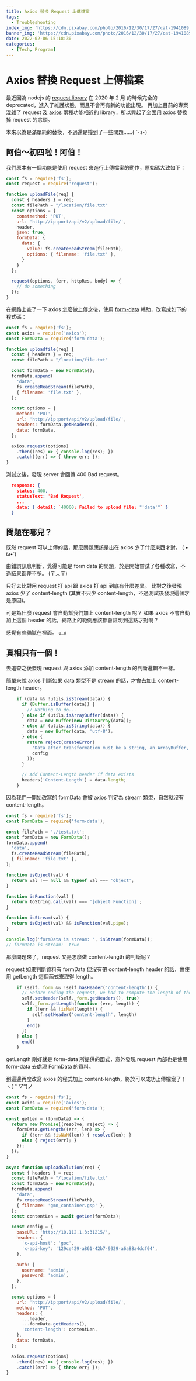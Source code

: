 ```yaml
---
title: Axios 替換 Request 上傳檔案
tags:
  - Troubleshooting
index_img: 'https://cdn.pixabay.com/photo/2016/12/30/17/27/cat-1941089_1280.jpg'
banner_img: 'https://cdn.pixabay.com/photo/2016/12/30/17/27/cat-1941089_1280.jpg'
date: 2022-02-06 15:18:30
categories:
  - [Tech, Program]
---
```


# Axios 替換 Request 上傳檔案
最近因為 nodejs 的 [request library](https://www.npmjs.com/package/request) 在 2020 年 2 月 的時候完全的 deprecated，進入了維護狀態，而且不會再有新的功能出現。
再加上目前的專案混雜了 request 及 [axios](https://www.npmjs.com/package/axios) 兩種功能相近的 library，所以興起了全面用 axios 替換掉 request 的念頭。

本來以為是滿單純的替換，不過還是撞到了一些問題……( ˘･з･)

## 阿伯～初四啦！阿伯！
我們原本有一個功能是使用 request 來進行上傳檔案的動作，原始碼大致如下：
```js
const fs = require('fs');
const request = require('request');

function uploadFile(req) {
  const { headers } = req;
  const filePath = "/location/file.txt"
  const options = {
    constmethod: 'PUT',
    url: 'http://ip:port/api/v2/upload/file/',
    header,
    json: true,
    formData: {
      data: {
        value: fs.createReadStream(filePath),
        options: { filename: 'file.txt' },
      }
    }
  };

  request(options, (err, httpRes, body) => {
    // do something
  });
}
```

在網路上查了一下 axios 怎麼做上傳之後，使用 [form-data](https://www.npmjs.com/package/form-data) 輔助，改寫成如下的程式碼：
```js
const fs = require('fs');
const axios = require('axios');
const FormData = require('form-data');

function uploadfile(req) {
  const { headers } = req;
  const filePath = "/location/file.txt"

  const formData = new FormData();
  formData.append(
    'data',
    fs.createReadStream(filePath),
    { filename: 'file.txt' },
  );

  const options = {
    method: 'PUT',
    url: 'http://ip:port/api/v2/upload/file/',
    headers: formData.getHeaders(),
    data: formData,
  };

  axios.request(options)
    .then((res) => { console.log(res); })
    .catch((err) => { throw err; });
}
```

測試之後，發現 server 會回傳 400 Bad request。
```json
  response: {
    status: 400,
    statusText: 'Bad Request',
    ...
    data: { detail: `40000: Failed to upload file: "'data'"` }
  }
```
## 問題在哪兒？
既然 request 可以上傳的話，那麼問題應該是出在 axios 少了什麼東西才對。 ( • ̀ω•́ )

由錯誤訊息判斷，覺得可能是 form data 的問題，於是開始嘗試了各種改寫，不過結果都差不多。 (〒︿〒)

只好去比對用 request 打 api 跟 axios 打 api 到底有什麼差異。
比對之後發現 axios 少了 content-length (其實不只少 content-length，不過測試後發現這個才是原因)。

可是為什麼 request 會自動幫我們加上 content-length 呢？
如果 axios 不會自動加上這個 header 的話，網路上的範例應該都會註明到這點才對啊？

感覺有些貓膩在裡面。 ಠ_ಠ 

## 真相只有一個！
去追查之後發現 request 與 axios 添加 content-length 的判斷邏輯不一樣。

簡單來說 axios 判斷如果 data 類型不是 stream 的話，才會去加上 content-length header。
```js
    if (data && !utils.isStream(data)) {
      if (Buffer.isBuffer(data)) {
        // Nothing to do...
      } else if (utils.isArrayBuffer(data)) {
        data = new Buffer(new Uint8Array(data));
      } else if (utils.isString(data)) {
        data = new Buffer(data, 'utf-8');
      } else {
        return reject(createError(
          'Data after transformation must be a string, an ArrayBuffer, a Buffer, or a Stream',
          config
        ));
      }

      // Add Content-Length header if data exists
      headers['Content-Length'] = data.length;
    }
```

因為我們一開始改寫的 formData 會被 axios 判定為 stream 類型，自然就沒有 content-length。
```js
const fs = require('fs');
const FormData = require('form-data');

const filePath = './test.txt';
const formData = new FormData();
formData.append(
  'data',
  fs.createReadStream(filePath),
  { filename: 'file.txt' },
);

function isObject(val) {
  return val !== null && typeof val === 'object';
}

function isFunction(val) {
  return toString.call(val) === '[object Function]';
}

function isStream(val) {
  return isObject(val) && isFunction(val.pipe);
}

console.log('formData is stream: ', isStream(formData));
// formData is stream:  true
```

那麼問題來了，request 又是怎麼做 content-length 的判斷呢？

request 如果判斷資料有 formData 但沒有帶 content-length header 的話，會使用 getLength 這個函式來取得 length。
```js
    if (self._form && !self.hasHeader('content-length')) {
      // Before ending the request, we had to compute the length of the whole form, asyncly
      self.setHeader(self._form.getHeaders(), true)
      self._form.getLength(function (err, length) {
        if (!err && !isNaN(length)) {
          self.setHeader('content-length', length)
        }
        end()
      })
    } else {
      end()
    }
```

getLength 剛好就是 form-data 所提供的函式，意外發現 request 內部也是使用 form-data 去處理 FormData 的資料。

到這邊再度改寫 axios 的程式加上 content-length，終於可以成功上傳檔案了！
ヽ( ° ▽°)ノ
```js
const fs = require('fs');
const axios = require('axios');
const FormData = require('form-data');

const getLen = (formData) => {
  return new Promise((resolve, reject) => {
    formData.getLength((err, len) => {
      if (!err && !isNaN(len)) { resolve(len); }
      else { reject(err); }
    });
  });
}

async function uploadSolution(req) {
  const { headers } = req;
  const filePath = "/location/file.txt"
  const formData = new FormData();
  formData.append(
    'data',
    fs.createReadStream(filePath),
    { filename: 'gmn_container.gsp' },
  );
  const contentLen = await getLen(formData);

  const config = {
    baseURL: 'http://10.112.1.3:31215/',
    headers: {
      'x-api-host': 'goc',
      'x-api-key': '129ce429-a861-42b7-9929-a6a88a4dcf04',
    },

    auth: {
      username: 'admin',
      password: 'admin',
    },
  };

  const options = {
    url: 'http://ip:port/api/v2/upload/file/',
    method: 'PUT',
    headers: {
      ...header,
      ...formData.getHeaders(),
      'content-length': contentLen,
    },
    data: formData,
  };

  axios.request(options)
    .then((res) => { console.log(res); })
    .catch((err) => { throw err; });
}
```
<br/>
